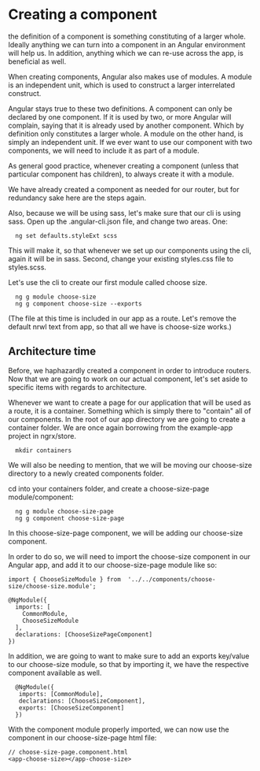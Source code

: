  Creating a component 
=====================

the definition of a component is something constituting of a larger
whole. Ideally anything we can turn into a component in an Angular
environment will help us. In addition, anything which we can re-use
across the app, is beneficial as well.

When creating components, Angular also makes use of modules. A module is
an independent unit, which is used to construct a larger interrelated
construct.

Angular stays true to these two definitions. A component can only be
declared by one component. If it is used by two, or more Angular will
complain, saying that it is already used by another component. Which by
definition only constitutes a larger whole. A module on the other hand,
is simply an independent unit. If we ever want to use our component with
two components, we will need to include it as part of a module.

As general good practice, whenever creating a component (unless that
particular component has children), to always create it with a module.

We have already created a component as needed for our router, but for
redundancy sake here are the steps again.

Also, because we will be using sass, let's make sure that our cli is
using sass. Open up the .angular-cli.json file, and change two areas.
One:

      ng set defaults.styleExt scss

This will make it, so that whenever we set up our components using the
cli, again it will be in sass. Second, change your existing styles.css
file to styles.scss.

Let's use the cli to create our first module called choose size.

      ng g module choose-size
      ng g component choose-size --exports

(The file at this time is included in our app as a route. Let's remove
the default nrwl text from app, so that all we have is choose-size
works.)

Architecture time
-----------------

Before, we haphazardly created a component in order to introduce
routers. Now that we are going to work on our actual component, let's
set aside to specific items with regards to architecture.

Whenever we want to create a page for our application that will be used
as a route, it is a container. Something which is simply there to
\"contain\" all of our components. In the root of our app directory we
are going to create a container folder. We are once again borrowing from
the example-app project in ngrx/store.

      mkdir containers

We will also be needing to mention, that we will be moving our
choose-size directory to a newly created components folder.

cd into your containers folder, and create a choose-size-page
module/component:

      ng g module choose-size-page
      ng g component choose-size-page

In this choose-size-page component, we will be adding our choose-size
component.

In order to do so, we will need to import the choose-size component in
our Angular app, and add it to our choose-size-page module like so:

``` {caption="Importing the choose-size module"}
import { ChooseSizeModule } from  '../../components/choose-size/choose-size.module';

@NgModule({
  imports: [
    CommonModule,
    ChooseSizeModule
  ],
  declarations: [ChooseSizePageComponent]
})
```

In addition, we are going to want to make sure to add an exports
key/value to our choose-size module, so that by importing it, we have
the respective component available as well.

``` {caption="Adding choose-size component as export"}
  @NgModule({
   imports: [CommonModule],
   declarations: [ChooseSizeComponent],
   exports: [ChooseSizeComponent]
  })
```

With the component module properly imported, we can now use the
component in our choose-size-page html file:

    // choose-size-page.component.html
    <app-choose-size></app-choose-size>
